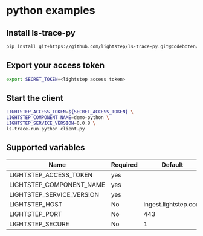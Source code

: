 # python examples


## Install ls-trace-py
```bash
pip install git+https://github.com/lightstep/ls-trace-py.git@codeboten/metricsingest
```
## Export your access token
```bash
export SECRET_TOKEN=<lightstep access token>
```

## Start the client

```bash
LIGHTSTEP_ACCESS_TOKEN=${SECRET_ACCESS_TOKEN} \
LIGHTSTEP_COMPONENT_NAME=demo-python \
LIGHTSTEP_SERVICE_VERSION=0.0.8 \
ls-trace-run python client.py
```

## Supported variables


| Name | Required | Default |
| ---- | -------- | ------- |
|LIGHTSTEP_ACCESS_TOKEN| yes|
|LIGHTSTEP_COMPONENT_NAME|yes|
|LIGHTSTEP_SERVICE_VERSION|yes|
|LIGHTSTEP_HOST| No | ingest.lightstep.com|
|LIGHTSTEP_PORT| No | 443 |
|LIGHTSTEP_SECURE| No | 1 |